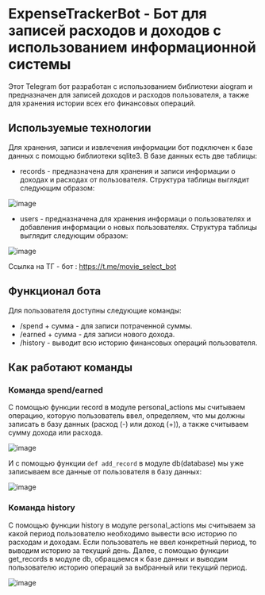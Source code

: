 # ExpenseTrackerBot - Бот для записей расходов и доходов с использованием информационной системы

Этот Telegram бот разработан с использованием библиотеки aiogram и предназначен для записей доходов и расходов пользователя, а также для хранения истории всех его финансовых операций.

## Используемые технологии

Для хранения, записи и извлечения информации бот подключен к базе данных с помощью библиотеки sqlite3. В базе данных есть две таблицы:

- records - предназначена для хранения и записи информации о доходах и расходах от пользователя. Структура таблицы выглядит следующим образом:

![image](https://github.com/MilaEgoshina/expense-tracker-bot/assets/96314768/16561bcf-288e-4e84-81d6-dc1018b73e0c)

- users - предназначена для хранения информаци о пользователях и добавления информации о новых пользователях. Структура таблицы выглядит следующим образом:

![image](https://github.com/MilaEgoshina/expense-tracker-bot/assets/96314768/b80af99c-28eb-4e83-a860-ed2f6ae581ed)

Ссылка на ТГ - бот : https://t.me/movie_select_bot

## Функционал бота

Для пользователя доступны следующие команды:

- /spend + сумма - для записи потраченной суммы.
- /earned + сумма - для записи нового дохода.
- /history - выводит всю историю финансовых операций пользователя.

## Как работают команды

### Команда spend/earned

С помощью функции record в модуле personal_actions мы считываем операцию, которую пользователь ввел, определяем, что мы должны записать в базу данных (расход (-) или доход (+)), а также считываем сумму дохода или расхода.

![image](https://github.com/MilaEgoshina/expense-tracker-bot/assets/96314768/83d4c184-34e8-4123-ac7f-790bf5f8f4ce)


И с помощью функции `def add_record` в модуле db(database) мы уже записываем все данные от пользователя в базу данных:

![image](https://github.com/MilaEgoshina/expense-tracker-bot/assets/96314768/0e0fd467-4760-4251-9e6e-f22fe1904b29)


### Команда history

С помощью функции history в модуле personal_actions мы считываем за какой период пользователю необходимо вывести всю историю по расходам и доходам. Если пользователь не ввел конкретный период, то выводим историю за текущий день. Далее, с помощью функции get_records в модуле db, обращаемся к базе данных и выводим пользователю историю операций за выбранный или текущий период.

![image](https://github.com/MilaEgoshina/expense-tracker-bot/assets/96314768/1c24da48-703d-4d10-8332-c3cdf65f1b04)

